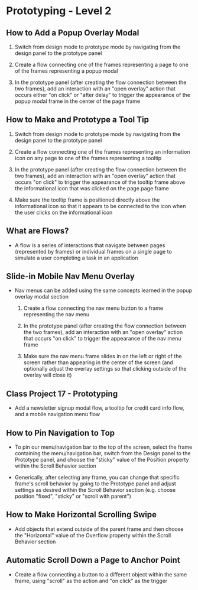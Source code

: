 # Prototyping - Level 2

## How to Add a Popup Overlay Modal

1. Switch from design mode to prototype mode by navigating from the design panel to the prototype panel

2. Create a flow connecting one of the frames representing a page to one of the frames representing a popup modal

3. In the prototype panel (after creating the flow connection between the two frames), add an interaction with an "open overlay" action that occurs either "on click" or "after delay" to trigger the appearance of the popup modal frame in the center of the page frame

## How to Make and Prototype a Tool Tip

1. Switch from design mode to prototype mode by navigating from the design panel to the prototype panel

2. Create a flow connecting one of the frames representing an information icon on any page to one of the frames representing a tooltip

3. In the prototype panel (after creating the flow connection between the two frames), add an interaction with an "open overlay" action that occurs "on click" to trigger the appearance of the tooltip frame above the informational icon that was clicked on the page page frame

4. Make sure the tooltip frame is positioned directly above the informational icon so that it appears to be connected to the icon when the user clicks on the informational icon

## What are Flows?

- A flow is a series of interactions that navigate between pages (represented by frames) or individual frames on a single page to simulate a user completing a task in an application

## Slide-in Mobile Nav Menu Overlay

- Nav menus can be added using the same concepts learned in the popup overlay modal section

    1. Create a flow connecting the nav menu button to a frame representing the nav menu

    2. In the prototype panel (after creating the flow connection between the two frames), add an interaction with an "open overlay" action that occurs "on click" to trigger the appearance of the nav menu frame

    3. Make sure the nav menu frame slides in on the left or right of the screen rather than appearing in the center of the screen (and optionally adjust the overlay settings so that clicking outside of the overlay will close it)

## Class Project 17 - Prototyping

- Add a newsletter signup modal flow, a tooltip for credit card info flow,  and a mobile navigation menu flow

## How to Pin Navigation to Top

- To pin our menu/navigation bar to the top of the screen, select the frame containing the menu/navigation bar, switch from the Design panel to the Prototype panel, and choose the "sticky" value of the Position property within the Scroll Behavior section

- Generically, after selecting any frame, you can change that specific frame's scroll behavior by going to the Prototype panel and adjust settings as desired within the Scroll Behavior section (e.g. choose position "fixed", "sticky" or "scroll with parent")

## How to Make Horizontal Scrolling Swipe

- Add objects that extend outside of the parent frame and then choose the "Horizontal" value of the Overflow property within the Scroll Behavior section

## Automatic Scroll Down a Page to Anchor Point

- Create a flow connecting a button to a different object within the same frame, using "scroll" as the action and "on click" as the trigger